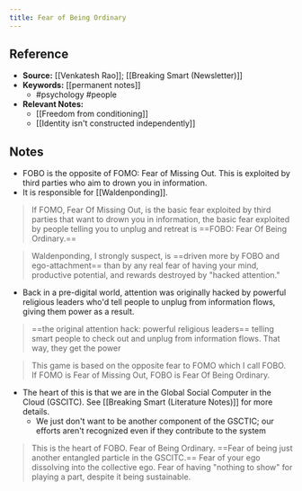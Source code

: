 ```yaml
---
title: Fear of Being Ordinary
---
```

## Reference
- **Source:** [[Venkatesh Rao]]; [[Breaking Smart (Newsletter)]]
- **Keywords:** [[permanent notes]]
	- #psychology #people 
- **Relevant Notes:**
	- [[Freedom from conditioning]]
	- [[Identity isn't constructed independently]]
## Notes
 - FOBO is the opposite of FOMO: Fear of Missing Out. This is exploited by third parties who aim to drown you in information.
 - It is responsible for [[Waldenponding]].

> If FOMO, Fear Of Missing Out, is the basic fear exploited by third parties that want to drown you in information, the basic fear exploited by people telling you to unplug and retreat is ==FOBO: Fear Of Being Ordinary.==


> Waldenponding, I strongly suspect, is ==driven more by FOBO and ego-attachment== than by any real fear of having your mind, productive potential, and rewards destroyed by "hacked attention."

- Back in a pre-digital world, attention was originally hacked by powerful religious leaders who'd tell people to unplug from information flows, giving them power as a result.

> ==the original attention hack: powerful religious leaders== telling smart people to check out and unplug from information flows. That way, they get the power


>  This game is based on the opposite fear to FOMO which I call FOBO. If FOMO is Fear of Missing Out, FOBO is Fear Of Being Ordinary.

- The heart of this is that we are in the Global Social Computer in the Cloud (GSCITC). See [[Breaking Smart (Literature Notes)]] for more details.
	- We just don't want to be another component of the GSCTIC; our efforts aren't recognized even if they contribute to the system

>  This is the heart of FOBO. Fear of Being Ordinary. ==Fear of being just another entangled particle in the GSCITC.== Fear of your ego dissolving into the collective ego. Fear of having "nothing to show" for playing a part, despite it being sustainable.
